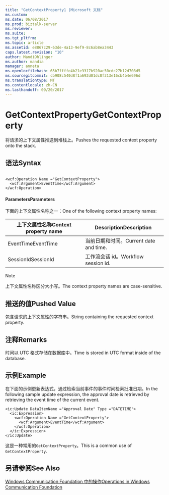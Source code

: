 ```yaml
---
title: "GetContextProperty1 |Microsoft 文档"
ms.custom: 
ms.date: 06/08/2017
ms.prod: biztalk-server
ms.reviewer: 
ms.suite: 
ms.tgt_pltfrm: 
ms.topic: article
ms.assetid: e8867c29-63de-4a13-9ef9-8c6ab8ea3443
caps.latest.revision: "10"
author: MandiOhlinger
ms.author: mandia
manager: anneta
ms.openlocfilehash: 65b7ffffe4b21e3317b920ac50cdc27b12d708d5
ms.sourcegitcommit: cb908c540d8f1a692d01dc8f313e16cb4b4e696d
ms.translationtype: MT
ms.contentlocale: zh-CN
ms.lasthandoff: 09/20/2017
---
```

# <a name="getcontextproperty"></a><span data-ttu-id="0d514-102">GetContextProperty</span><span class="sxs-lookup"><span data-stu-id="0d514-102">GetContextProperty</span></span>
<span data-ttu-id="0d514-103">将请求的上下文属性推送到堆栈上。</span><span class="sxs-lookup"><span data-stu-id="0d514-103">Pushes the requested context property onto the stack.</span></span>  
  
## <a name="syntax"></a><span data-ttu-id="0d514-104">语法</span><span class="sxs-lookup"><span data-stu-id="0d514-104">Syntax</span></span>  
  
```  
  
<wcf:Operation Name ="GetContextProperty">  
  <wcf:Argument>EventTime</wcf:Argument>  
</wcf:Operation>  
```  
  
#### <a name="parameters"></a><span data-ttu-id="0d514-105">Parameters</span><span class="sxs-lookup"><span data-stu-id="0d514-105">Parameters</span></span>  
 <span data-ttu-id="0d514-106">下面的上下文属性名称之一：</span><span class="sxs-lookup"><span data-stu-id="0d514-106">One of the following context property names:</span></span>  
  
|<span data-ttu-id="0d514-107">上下文属性名称</span><span class="sxs-lookup"><span data-stu-id="0d514-107">Context property name</span></span>|<span data-ttu-id="0d514-108">Description</span><span class="sxs-lookup"><span data-stu-id="0d514-108">Description</span></span>|  
|---------------------------|-----------------|  
|<span data-ttu-id="0d514-109">EventTime</span><span class="sxs-lookup"><span data-stu-id="0d514-109">EventTime</span></span>|<span data-ttu-id="0d514-110">当前日期和时间。</span><span class="sxs-lookup"><span data-stu-id="0d514-110">Current date and time.</span></span>|  
|<span data-ttu-id="0d514-111">SessionId</span><span class="sxs-lookup"><span data-stu-id="0d514-111">SessionId</span></span>|<span data-ttu-id="0d514-112">工作流会话 id。</span><span class="sxs-lookup"><span data-stu-id="0d514-112">Workflow session id.</span></span>|  
  
> [!NOTE]
>  <span data-ttu-id="0d514-113">上下文属性名称区分大小写。</span><span class="sxs-lookup"><span data-stu-id="0d514-113">The context property names are case-sensitive.</span></span>  
  
## <a name="pushed-value"></a><span data-ttu-id="0d514-114">推送的值</span><span class="sxs-lookup"><span data-stu-id="0d514-114">Pushed Value</span></span>  
 <span data-ttu-id="0d514-115">包含请求的上下文属性的字符串。</span><span class="sxs-lookup"><span data-stu-id="0d514-115">String containing the requested context property.</span></span>  
  
## <a name="remarks"></a><span data-ttu-id="0d514-116">注释</span><span class="sxs-lookup"><span data-stu-id="0d514-116">Remarks</span></span>  
 <span data-ttu-id="0d514-117">时间以 UTC 格式存储在数据库中。</span><span class="sxs-lookup"><span data-stu-id="0d514-117">Time is stored in UTC format inside of the database.</span></span>  
  
## <a name="example"></a><span data-ttu-id="0d514-118">示例</span><span class="sxs-lookup"><span data-stu-id="0d514-118">Example</span></span>  
 <span data-ttu-id="0d514-119">在下面的示例更新表达式，通过检索当前事件的事件时间检索批准日期。</span><span class="sxs-lookup"><span data-stu-id="0d514-119">In the following sample update expression, the approval date is retrieved by retrieving the event time of the current event.</span></span>  
  
```  
<ic:Update DataItemName ="Approval Date" Type ="DATETIME">  
  <ic:Expression>  
    <wcf:Operation Name ="GetContextProperty">  
      <wcf:Argument>EventTime</wcf:Argument>  
    </wcf:Operation>  
  </ic:Expression>  
</ic:Update>  
```  
  
 <span data-ttu-id="0d514-120">这是一种常用的`GetContextProperty`。</span><span class="sxs-lookup"><span data-stu-id="0d514-120">This is a common use of `GetContextProperty`.</span></span>  
  
## <a name="see-also"></a><span data-ttu-id="0d514-121">另请参阅</span><span class="sxs-lookup"><span data-stu-id="0d514-121">See Also</span></span>  
 [<span data-ttu-id="0d514-122">Windows Communication Foundation 中的操作</span><span class="sxs-lookup"><span data-stu-id="0d514-122">Operations in Windows Communication Foundation</span></span>](../core/operations-in-windows-communication-foundation.md)